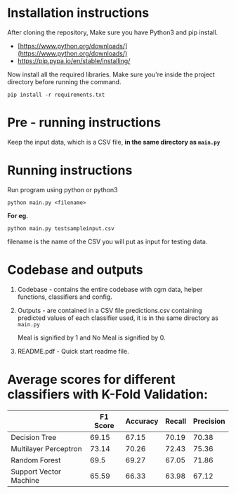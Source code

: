   

# Installation instructions

  

After cloning the repository, Make sure you have Python3 and pip install.

 

-  [https://www.python.org/downloads/](https://www.python.org/downloads/)
 - https://pip.pypa.io/en/stable/installing/

Now install all the required libraries. Make sure you're inside the project directory before running the command.

  

    pip install -r requirements.txt


  # Pre - running instructions
  Keep the input data, which is a CSV file, **in the same directory as `main.py`**
  
  # Running instructions
  
Run program using python or python3

    python main.py <filename>

**For eg.**

    python main.py testsampleinput.csv

filename is the name of the CSV you will put as input for testing data.

  # Codebase and outputs


 1. Codebase - contains the entire codebase with cgm data, helper functions, classifiers and config.
 2. Outputs - are contained in a CSV file predictions.csv containing predicted values of each classifier used, it is in the same directory as `main.py`
 
	 Meal is signified by 1 and No Meal is signified by 0.
 
 4. README.pdf - Quick start readme file.

# Average scores for different classifiers with K-Fold Validation:


|	|F1 Score	|Accuracy|Recall	|Precision 
|--|--|--|--|--|
|Decision Tree| 69.15 | 67.15 |70.19|70.38|
|Multilayer Perceptron| 73.14 |70.26  |72.43|75.36|
|Random Forest|69.5|69.27|67.05|71.86|
|Support Vector Machine| 65.59 |66.33|63.98|67.12|
